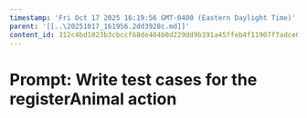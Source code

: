 ```yaml
---
timestamp: 'Fri Oct 17 2025 16:19:56 GMT-0400 (Eastern Daylight Time)'
parent: '[[..\20251017_161956.2dd3928c.md]]'
content_id: 312c4bd1023b3cbccf68de404b0d229dd9b191a45ffeb4f11907f7adce07f123
---
```


# Prompt: Write test cases for the registerAnimal action
